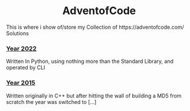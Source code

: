<h1 align="center">AdventofCode</h1>
This is where i show of/store my Collection of https://adventofcode.com/ Solutions

### [Year 2022](/2022)
Written In Python, using nothing more than the Standard Library, and operated by CLI

### [Year 2015](/2015)
Written originally in C++ but after hitting the wall of building a MD5 from scratch the year was switched to \[...\]
